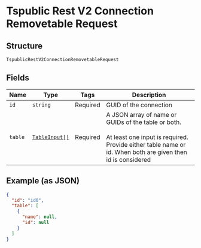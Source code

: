
# Tspublic Rest V2 Connection Removetable Request

## Structure

`TspublicRestV2ConnectionRemovetableRequest`

## Fields

| Name | Type | Tags | Description |
|  --- | --- | --- | --- |
| `id` | `string` | Required | GUID of the connection |
| `table` | [`TableInput[]`](../../doc/models/table-input.md) | Required | A JSON array of name or GUIDs of the table or both.<br><br>At least one input is required. Provide either table name or id. When both are given then id is considered |

## Example (as JSON)

```json
{
  "id": "id0",
  "table": [
    {
      "name": null,
      "id": null
    }
  ]
}
```


